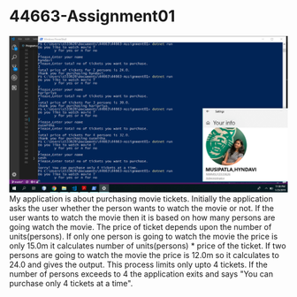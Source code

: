 # 44663-Assignment01


<img src = "https://github.com/HyndaviReddy/44663-Assignment01/blob/master/Screenshot%20(204).png">
My application is about purchasing movie tickets.
Initially the application asks the user whether the person wants to watch the movie or not. If the user wants to watch the movie then
it is based on how many persons are going watch the movie.
The price of ticket depends upon the number of units(persons).
If only one person is going to watch the movie the price is only 15.0m it calculates number of units(persons) * price of the ticket.
If two persons are going to watch the movie the price is 12.0m so it calculates to 24.0 and gives the output.
This process limits only upto 4 tickets.
If the number of persons exceeds to 4 the application exits and says  "You can purchase only 4 tickets at a time".

